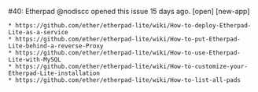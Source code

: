 #40: Etherpad
@nodiscc opened this issue 15 days ago.  [open] 
[new-app]

    * https://github.com/ether/etherpad-lite/wiki/How-to-deploy-Etherpad-Lite-as-a-service
    * https://github.com/ether/etherpad-lite/wiki/How-to-put-Etherpad-Lite-behind-a-reverse-Proxy
    * https://github.com/ether/etherpad-lite/wiki/How-to-use-Etherpad-Lite-with-MySQL
    * https://github.com/ether/etherpad-lite/wiki/How-to-customize-your-Etherpad-Lite-installation
    * https://github.com/ether/etherpad-lite/wiki/How-to-list-all-pads


